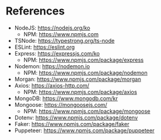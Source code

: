 # References

- NodeJS: https://nodejs.org/ko
  - NPM: https://www.npmjs.com
- TSNode: https://typestrong.org/ts-node
- ESLint: https://eslint.org
- Express: https://expressjs.com/ko
  - NPM: https://www.npmjs.com/package/express
- Nodemon: https://nodemon.io
  - NPM: https://www.npmjs.com/package/nodemon
- Morgan: https://www.npmjs.com/package/morgan
- Axios: https://axios-http.com/
  - NPM: https://www.npmjs.com/package/axios
- MongoDB: https://www.mongodb.com/kr
- Mongoose: https://mongoosejs.com/
  - NPM: https://www.npmjs.com/package/mongoose
- Dotenv: https://www.npmjs.com/package/dotenv
- Faker: https://www.npmjs.com/package/faker
- Puppeteer: https://www.npmjs.com/package/puppeteer
